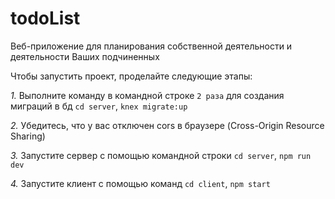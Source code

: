 # todoList
Веб-приложение для планирования собственной деятельности и деятельности Ваших подчиненных

Чтобы запустить проект, проделайте следующие этапы:

*1.* Выполните команду в командной строке ```2 раза``` для создания миграций в бд ```cd server```, ```knex migrate:up```

*2.* Убедитесь, что у вас отключен cors в браузере (Cross-Origin Resource Sharing)

*3.* Запустите сервер с помощью командной строки ```cd server```, ```npm run dev```

*4.* Запустите клиент с помощью команд ```cd client```, ```npm start```

